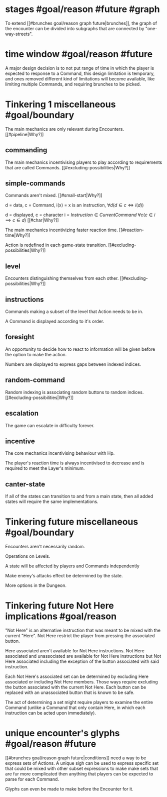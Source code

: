 # stages #goal/reason #future #graph 
To extend [[#brunches goal/reason graph future|brunches]], the graph of the encounter can be divided into subgraphs that are connected by "one-way-streets".
# time window #goal/reason #future 
A major design decision is to not put range of time in which the player is expected to response to a Command, this design limitation is temporary, and ones removed different kind of limitations will become available, like limiting multiple Commands, and requiring brunches to be picked.
# Tinkering 1 miscellaneous #goal/boundary 
The main mechanics are only relevant during Encounters. [[#pipeline|Why?]]
## commanding
The main mechanics incentivising players to play according to requirements that are called Commands. [[#excluding-possibilities|Why?]]
## simple-commands
Commands aren't mixed. [[#small-start|Why?]]

d = data, c = Command,
i(x) = x is an instruction,
$\forall d(d\in c\Longleftrightarrow i(d))$ 

d = displayed, c = character
i = $Instruction\in Current Command$
$\forall c(c\in i\implies c\in d)$ [[#char|Why?]]

The main mechanics incentivizing faster reaction time. [[#reaction-time|Why?]]

Action is redefined in each game-state transition. [[#excluding-possibilities|Why?]]
## level
Encounters distinguishing themselves from each other. [[#excluding-possibilities|Why?]]

## instructions
Commands making a subset of the level that Action needs to be in.

A Command is displayed according to it's order. 
## foresight
An opportunity to decide how to react to information will be given before the option to make the action.


Numbers are displayed to express gaps between indexed indices.
## random-command
Random indexing is associating random buttons to random indices. [[#excluding-possibilities|Why?]]
## escalation
The game can escalate in difficulty forever.
## incentive
The core mechanics incentivising behaviour with Hp. 

The player's reaction time is always incentivised to decrease and is required to meet the Layer's minimum.
## canter-state
If all of the states can transition to and from a main state, then all added states will require the same implementations.
# Tinkering future miscellaneous #goal/boundary 
Encounters aren't necessarily random.

Operations on Levels.

A state will be affected by players and Commands independently

Make enemy's attacks effect be determined by the state. 

More options in the Dungeon.
# Tinkering future Not Here implications #goal/reason 
"Not Here" is an alternative instruction that was meant to be mixed with the current "Here".
Not Here restrict the player from pressing the associated button.

Here associated aren't available for Not Here instructions.
Not Here associated and unassociated are available for Not Here instructions but Not Here associated including the exception of the button associated with said instruction.

Each Not Here's associated set can be determined by excluding Here associated or including Not Here members. Those ways require excluding the button associated with the current Not Here. Each button can be replaced with an unassociated button that is known to be safe.

The act of determining a set might require players to examine the entire Command (unlike a Command that only contain Here, in which each instruction can be acted upon immediately).
# unique encounter's glyphs #goal/reason #future 
[[#brunches goal/reason graph future|conditions]] need a way to be express sets of Actions. A unique sigh can be used to express specific set that could be mixed with other subset expressions to make make sets that are fur more complicated then anything that players can be expected to parse for each Command.

Glyphs can even be made to make before the Encounter for it.